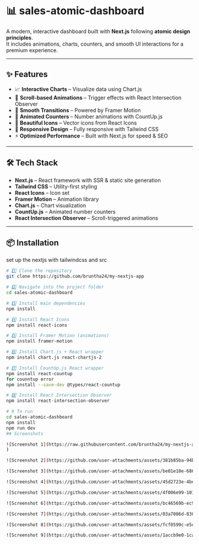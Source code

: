 # 📊 sales-atomic-dashboard

A modern, interactive dashboard built with **Next.js** following **atomic design principles**.  
It includes animations, charts, counters, and smooth UI interactions for a premium experience.

---

## ✨ Features

- 📈 **Interactive Charts** – Visualize data using Chart.js
- 🎯 **Scroll-based Animations** – Trigger effects with React Intersection Observer
- 💫 **Smooth Transitions** – Powered by Framer Motion
- 🔢 **Animated Counters** – Number animations with CountUp.js
- 🎨 **Beautiful Icons** – Vector icons from React Icons
- 📱 **Responsive Design** – Fully responsive with Tailwind CSS
- ⚡ **Optimized Performance** – Built with Next.js for speed & SEO

---

## 🛠 Tech Stack

- **Next.js** – React framework with SSR & static site generation
- **Tailwind CSS** – Utility-first styling
- **React Icons** – Icon set
- **Framer Motion** – Animation library
- **Chart.js** – Chart visualization
- **CountUp.js** – Animated number counters
- **React Intersection Observer** – Scroll-triggered animations

---

## 📦 Installation
set up the nextjs with tailwindcss and src
```bash
# 1️⃣ Clone the repository
git clone https://github.com/bruntha24/my-nextjs-app

# 2️⃣ Navigate into the project folder
cd sales-atomic-dashboard

# 3️⃣ Install main dependencies
npm install

# 4️⃣ Install React Icons
npm install react-icons

# 5️⃣ Install Framer Motion (animations)
npm install framer-motion

# 6️⃣ Install Chart.js + React wrapper
npm install chart.js react-chartjs-2

# 7️⃣ Install CountUp.js React wrapper
npm install react-countup
for counntup error
npm install --save-dev @types/react-countup

# 8️⃣ Install React Intersection Observer
npm install react-intersection-observer

# 9 To run
cd sales-atomic-dashboard
npm install
npm run dev
## Screenshots

![Screenshot 1](https://raw.githubusercontent.com/bruntha24/my-nextjs-app/main/Screenshot%202025-08-15%20063134.png
)

![Screenshot 2](https://github.com/user-attachments/assets/381b85ba-94b6-4715-b095-1f7d21dcbbfc)

![Screenshot 3](https://github.com/user-attachments/assets/be01e10e-6866-4989-b05b-f630e20f4f6f)

![Screenshot 4](https://github.com/user-attachments/assets/45d2723e-4be7-4c2c-980d-b80a3bdf804c)

![Screenshot 5](https://github.com/user-attachments/assets/4f006e99-1012-4237-aca5-6943e378ae4c)

![Screenshot 6](https://github.com/user-attachments/assets/bc46569b-ec9b-43b8-a34c-8967dc49a250)

![Screenshot 7](https://github.com/user-attachments/assets/03a7086d-838d-433d-9846-828a97c0e19c)

![Screenshot 8](https://github.com/user-attachments/assets/fcf0599c-e5d7-42ef-8c30-4d1e7527909d)

![Screenshot 9](https://github.com/user-attachments/assets/1accb9e0-1ca7-41a1-98f9-25453625ed2e)

